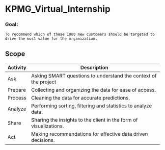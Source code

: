 # KPMG_Virtual_Internship
### Goal:
	To recommend which of these 1000 new customers should be targeted to drive the most value for the organization.
## Scope
| Activity | Description |
| -------- | ----------- |
| Ask	   | Asking SMART questions to understand the context of the project |
| Prepare  | Collecting and organizing the data for ease of access. |
| Process  | Cleaning the data for accurate predictions. |
| Analyze  | Performing sorting, filtering and statistics to analyze data. |
| Share    | Sharing the insights to the client in the form of visualizations. |
| Act      | Making recommendations for effective data driven decisions. |












